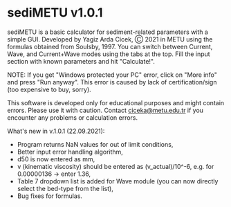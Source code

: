 # sediMETU v1.0.1
sediMETU is a basic calculator for sediment-related parameters with a simple GUI.
Developed by Yagiz Arda Cicek, Ⓒ 2021 in METU using the formulas obtained from Soulsby, 1997.
You can switch between Current, Wave, and Current+Wave modes using the tabs at the top. Fill the input section with known parameters and hit "Calculate!".

NOTE: If you get "Windows protected your PC" error, click on "More info" and press "Run anyway". This error is caused by lack of certification/sign (too expensive to buy, sorry).

This software is developed only for educational purposes and might contain errors. Please use it with caution.
Contact ciceka@metu.edu.tr if you encounter any problems or calculation errors.

What's new in v.1.0.1 (22.09.2021):
- Program returns NaN values for out of limit conditions,
- Better input error handling algorithm,
- d50 is now entered as mm,
- v (kinematic viscosity) should be entered as (v_actual)/10^-6, e.g. for 0.00000136 -> enter 1.36,
- Table 7 dropdown list is added for Wave module (you can now directly select the bed-type from the list),
- Bug fixes for formulas.
